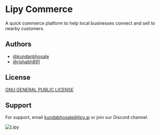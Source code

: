 
# Lipy Commerce

A quick commerce platform to help local businesses connect and sell to nearby customers.

## Authors

- [@kundanbhosale](https://www.github.com/kundanbhosale)
- [@rishabh891](https://www.github.com/rishabh891)


## License

[GNU GENERAL PUBLIC LICENSE](https://github.com/lipy-ai/commerce/blob/main/LICENSE)


## Support

For support, email kundabhosale@lipy.ai or join our Discord channel.


![Lipy](https://www.lipy.ai/favicon/android-chrome-512x512.png)

